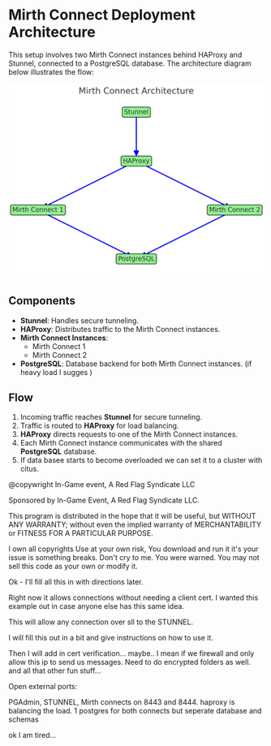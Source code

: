 # Mirth Connect Deployment Architecture

This setup involves two Mirth Connect instances behind HAProxy and Stunnel, connected to a PostgreSQL database. The architecture diagram below illustrates the flow:

![output.png](output.png)

## Components

- **Stunnel**: Handles secure tunneling.
- **HAProxy**: Distributes traffic to the Mirth Connect instances.
- **Mirth Connect Instances**:
  - Mirth Connect 1
  - Mirth Connect 2
- **PostgreSQL**: Database backend for both Mirth Connect instances. (if heavy load I sugges )

## Flow

1. Incoming traffic reaches **Stunnel** for secure tunneling.
2. Traffic is routed to **HAProxy** for load balancing.
3. **HAProxy** directs requests to one of the Mirth Connect instances.
4. Each Mirth Connect instance communicates with the shared **PostgreSQL** database.
5. If data basee starts to become overloaded we can set it to a cluster with citus.

@copywright In-Game event, A Red Flag Syndicate LLC

Sponsored by In-Game Event, A Red Flag Syndicate LLC.

This program is distributed in the hope that it will be useful,
but WITHOUT ANY WARRANTY; without even the implied warranty of
MERCHANTABILITY or FITNESS FOR A PARTICULAR PURPOSE.



I own all copyrights
Use at your own risk, You download and run it it's your issue is something breaks.
Don't cry to me. You were warned.
You may not sell this code as your own or modify it.


Ok - I'll fill all this in with directions later.

Right now it allows connections without needing a client cert. I wanted this example out in case anyone else has this same idea.

This will allow any connection over sll to the STUNNEL.

I will fill this out in a bit and give instructions on how to use it.

Then I will add in cert verification... maybe.. I mean if we firewall and only allow this
ip to send us messages. Need to do encrypted folders as well. and all that other fun stuff...

Open external ports:

PGAdmin, STUNNEL, Mirth connects on 8443 and 8444.
haproxy is balancing the load.
1 postgres for both connects but seperate database and schemas

ok I am tired...
